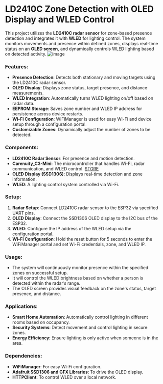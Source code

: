 # LD2410C Zone Detection with OLED Display and WLED Control

This project utilizes the **LD2410C radar sensor** for zone-based presence detection and integrates it with **WLED** for lighting control. The system monitors movements and presence within defined zones, displays real-time status on an **OLED screen**, and dynamically controls WLED lighting based on detected activity.
![image](https://github.com/user-attachments/assets/f3f71609-12d4-4ca6-921f-cddf8c4168d7)

### Features:
- **Presence Detection**: Detects both stationary and moving targets using the LD2410C radar sensor.
- **OLED Display**: Displays zone status, target presence, and distance measurements.
- **WLED Integration**: Automatically turns WLED lighting on/off based on radar data.
- **EEPROM Storage**: Saves zone number and WLED IP address for persistence across device restarts.
- **Wi-Fi Configuration**: WiFiManager is used for easy Wi-Fi and device setup through a configuration portal.
- **Customizable Zones**: Dynamically adjust the number of zones to be detected.

### Components:
- **LD2410C Radar Sensor**: For presence and motion detection.
- **Carenuity_C3-Mini**: The microcontroller that handles Wi-Fi, radar communication, and WLED control. [STORE](https://www.chipglobe.shop/) 
- **OLED Display (SSD1306)**: Displays real-time detection and zone information.
- **WLED**: A lighting control system controlled via Wi-Fi.

### Setup:
1. **Radar Setup**: Connect LD2410C radar sensor to the ESP32 via specified UART pins.
2. **OLED Display**: Connect the SSD1306 OLED display to the I2C bus of the ESP32.
3. **WLED**: Configure the IP address of the WLED setup via the configuration portal.
4. **Wi-Fi Configuration**: Hold the reset button for 5 seconds to enter the WiFiManager portal and set Wi-Fi credentials, zone, and WLED IP.

### Usage:
- The system will continuously monitor presence within the specified zones on successful setup.
- It will control the WLED brightness based on whether a person is detected within the radar’s range.
- The OLED screen provides visual feedback on the zone's status, target presence, and distance.

### Applications:
- **Smart Home Automation**: Automatically control lighting in different rooms based on occupancy.
- **Security Systems**: Detect movement and control lighting in secure zones.
- **Energy Efficiency**: Ensure lighting is only active when someone is in the area.

### Dependencies:
- **WiFiManager**: For easy Wi-Fi configuration.
- **Adafruit SSD1306 and GFX Libraries**: To drive the OLED display.
- **HTTPClient**: To control WLED over a local network.
